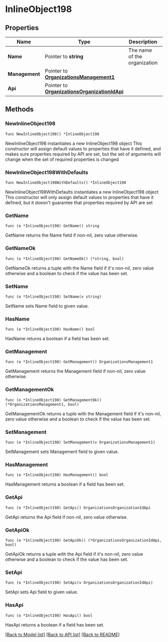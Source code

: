 # InlineObject198

## Properties

Name | Type | Description | Notes
------------ | ------------- | ------------- | -------------
**Name** | Pointer to **string** | The name of the organization | [optional] 
**Management** | Pointer to [**OrganizationsManagement1**](OrganizationsManagement1.md) |  | [optional] 
**Api** | Pointer to [**OrganizationsOrganizationIdApi**](OrganizationsOrganizationIdApi.md) |  | [optional] 

## Methods

### NewInlineObject198

`func NewInlineObject198() *InlineObject198`

NewInlineObject198 instantiates a new InlineObject198 object
This constructor will assign default values to properties that have it defined,
and makes sure properties required by API are set, but the set of arguments
will change when the set of required properties is changed

### NewInlineObject198WithDefaults

`func NewInlineObject198WithDefaults() *InlineObject198`

NewInlineObject198WithDefaults instantiates a new InlineObject198 object
This constructor will only assign default values to properties that have it defined,
but it doesn't guarantee that properties required by API are set

### GetName

`func (o *InlineObject198) GetName() string`

GetName returns the Name field if non-nil, zero value otherwise.

### GetNameOk

`func (o *InlineObject198) GetNameOk() (*string, bool)`

GetNameOk returns a tuple with the Name field if it's non-nil, zero value otherwise
and a boolean to check if the value has been set.

### SetName

`func (o *InlineObject198) SetName(v string)`

SetName sets Name field to given value.

### HasName

`func (o *InlineObject198) HasName() bool`

HasName returns a boolean if a field has been set.

### GetManagement

`func (o *InlineObject198) GetManagement() OrganizationsManagement1`

GetManagement returns the Management field if non-nil, zero value otherwise.

### GetManagementOk

`func (o *InlineObject198) GetManagementOk() (*OrganizationsManagement1, bool)`

GetManagementOk returns a tuple with the Management field if it's non-nil, zero value otherwise
and a boolean to check if the value has been set.

### SetManagement

`func (o *InlineObject198) SetManagement(v OrganizationsManagement1)`

SetManagement sets Management field to given value.

### HasManagement

`func (o *InlineObject198) HasManagement() bool`

HasManagement returns a boolean if a field has been set.

### GetApi

`func (o *InlineObject198) GetApi() OrganizationsOrganizationIdApi`

GetApi returns the Api field if non-nil, zero value otherwise.

### GetApiOk

`func (o *InlineObject198) GetApiOk() (*OrganizationsOrganizationIdApi, bool)`

GetApiOk returns a tuple with the Api field if it's non-nil, zero value otherwise
and a boolean to check if the value has been set.

### SetApi

`func (o *InlineObject198) SetApi(v OrganizationsOrganizationIdApi)`

SetApi sets Api field to given value.

### HasApi

`func (o *InlineObject198) HasApi() bool`

HasApi returns a boolean if a field has been set.


[[Back to Model list]](../README.md#documentation-for-models) [[Back to API list]](../README.md#documentation-for-api-endpoints) [[Back to README]](../README.md)


